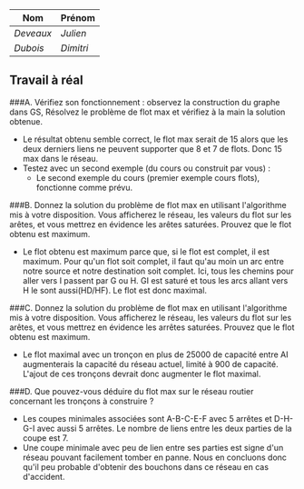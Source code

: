 |Nom|Prénom|
|--|--|
| *Deveaux* | *Julien*|
| *Dubois* | *Dimitri* |

## Travail à réal

###A. Vérifiez son fonctionnement : observez la construction du
   graphe dans GS, Résolvez le problème de flot max et vérifiez à la main la solution obtenue.
   - Le résultat obtenu semble correct, le flot max serait de 15 alors que les deux derniers liens ne peuvent supporter que 8 et 7 de flots. Donc 15 max dans le réseau.
   - Testez avec un second exemple (du cours ou construit par vous) :
       - Le second exemple du cours (premier exemple cours flots), fonctionne comme prévu.


###B. Donnez la solution du problème de flot max en utilisant l'algorithme mis à votre disposition.
Vous afficherez le réseau, les valeurs du flot sur les arêtes, et vous mettrez en évidence les arêtes saturées. Prouvez que le flot obtenu est maximum.
- Le flot obtenu est maximum parce que, si le flot est complet, il est maximum. Pour qu'un flot soit complet, il faut qu'au moin un arc entre notre source et notre destination soit complet.
Ici, tous les chemins pour aller vers I passent par G ou H. GI est saturé et tous les arcs allant vers H le sont aussi(HD/HF). Le flot est donc maximal.


###C. Donnez la solution du problème de flot max en utilisant l'algorithme mis à votre disposition.
Vous afficherez le réseau, les valeurs du flot sur les arêtes, et vous mettrez en évidence les arrêtes saturées.
Prouvez que le flot obtenu est maximum.
- Le flot maximal avec un tronçon en plus de 25000 de capacité entre AI augmenterais la capacité du réseau actuel, limité à 900 de capacité. L'ajout de ces tronçons devrait donc augmenter le flot maximal. 


###D. Que pouvez-vous déduire du flot max sur le réseau routier concernant les tronçons à construire ?
- Les coupes minimales associées sont A-B-C-E-F avec 5 arrêtes et D-H-G-I avec aussi 5 arrêtes. Le nombre de liens entre les deux parties de la coupe est 7. 
- Une coupe minimale avec peu de lien entre ses parties est signe d'un réseau pouvant facilement tomber en panne.
Nous en concluons donc qu'il peu probable d'obtenir des bouchons dans ce réseau en cas d'accident.